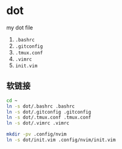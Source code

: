 # dot
my dot file

1. `.bashrc`
2. `.gitconfig`
3. `.tmux.conf`
4. `.vimrc`
5. `init.vim`

## 软链接

```bash
cd ~
ln -s dot/.bashrc .bashrc
ln -s dot/.gitconfig .gitconfig
ln -s dot/.tmux.conf .tmux.conf
ln -s dot/.vimrc .vimrc

mkdir -pv .config/nvim
ln -s dot/init.vim .config/nvim/init.vim
```
